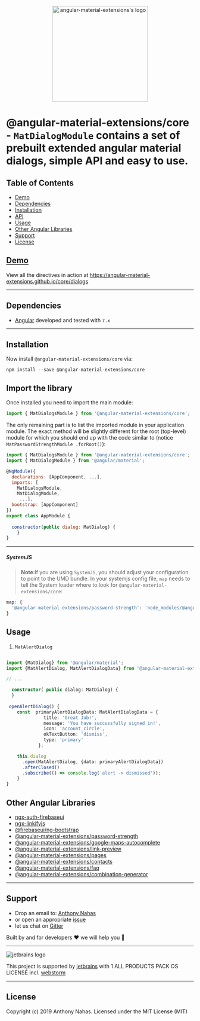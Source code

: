 <p align="center">
  <img alt="angular-material-extensions's logo"
   height="256px" width="256px" style="text-align: center;" 
   src="https://cdn.rawgit.com/angular-material-extensions/core/master/assets/angular-material-extensions-logo.svg">
</p>

# @angular-material-extensions/core - `MatDialogModule` contains a set of prebuilt extended angular material dialogs, simple API and easy to use.

## Table of Contents
- [Demo](#demo)
- [Dependencies](#dependencies)
- [Installation](#installation)
- [API](#api)
- [Usage](#usage) 
- [Other Angular Libraries](#other-angular-libraries)
- [Support](#support)
- [License](#license)

## [Demo](https://angular-material-extensions.github.io/core/dialogs)

View all the directives in action at https://angular-material-extensions.github.io/core/dialogs

---

<a name="dependencies"/>

## Dependencies
* [Angular](https://angular.io) developed and tested with `7.x`

---

<a name="installation"/>

##  Installation

Now install `@angular-material-extensions/core` via:
```shell
npm install --save @angular-material-extensions/core
```

## Import the library

Once installed you need to import the main module:
```js
import { MatDialogsModule } from '@angular-material-extensions/core';
```
The only remaining part is to list the imported module in your application module. The exact method will be slightly
different for the root (top-level) module for which you should end up with the code similar to (notice ` MatPasswordStrengthModule .forRoot()`):
```js
import { MatDialogsModule } from '@angular-material-extensions/core';
import { MatDialogModule } from '@angular/material';

@NgModule({
  declarations: [AppComponent, ...],
  imports: [
    MatDialogsModule,
    MatDialogModule,
     ...],  
  bootstrap: [AppComponent]
})
export class AppModule {
  
  constructor(public dialog: MatDialog) {
    }
}
```

---
##### SystemJS
>**Note**:If you are using `SystemJS`, you should adjust your configuration to point to the UMD bundle.
In your systemjs config file, `map` needs to tell the System loader where to look for `@angular-material-extensions/core`:
```js
map: {
  '@angular-material-extensions/password-strength': 'node_modules/@angular-material-extensions/core/bundles/core.umd.js',
}
```

<a name="usage"/>

## Usage

1. `MatAlertDialog`

```typescript

import {MatDialog} from '@angular/material';
import {MatAlertDialog, MatAlertDialogData} from '@angular-material-extensions/dialogs';

// ...

  constructor( public dialog: MatDialog) {
  }
  
 openAlertDialog() {
    const  primaryAlertDialogData: MatAlertDialogData = {
              title: 'Great Job!',
              message: 'You have succussfully signed in!',
              icon: 'account_circle',
              okTextButton: 'dismiss',
              type: 'primary'
            };

    this.dialog
      .open(MatAlertDialog, {data: primaryAlertDialogData})
      .afterClosed()
      .subscribe(() => console.log('alert -> dismissed'));
    }
}
```




## Other Angular Libraries
- [ngx-auth-firebaseui](https://github.com/AnthonyNahas/ngx-auth-firebaseui)
- [ngx-linkifyjs](https://github.com/AnthonyNahas/ngx-linkifyjs)
- [@firebaseui/ng-bootstrap](https://github.com/firebaseui/ng-bootstrap)
- [@angular-material-extensions/password-strength](https://github.com/angular-material-extensions/password-strength)
- [@angular-material-extensions/google-maps-autocomplete](https://github.com/angular-material-extensions/google-maps-autocomplete)
- [@angular-material-extensions/link-preview](https://github.com/angular-material-extensions/link-preview)
- [@angular-material-extensions/pages](https://github.com/angular-material-extensions/pages)
- [@angular-material-extensions/contacts](https://github.com/angular-material-extensions/contacts)
- [@angular-material-extensions/faq](https://github.com/angular-material-extensions/faq)
- [@angular-material-extensions/combination-generator](https://github.com/angular-material-extensions/combination-generator)

---

<a name="support"/>

## Support
+ Drop an email to: [Anthony Nahas](mailto:anthony.na@hotmail.de)
+ or open an appropriate [issue](https://github.com/angular-material-extensions/password-strength/issues)
+ let us chat on [Gitter](https://gitter.im/angular-material-extensions/Lobby)
 
 Built by and for developers :heart: we will help you :punch:

---

![jetbrains logo](https://raw.githubusercontent.com/angular-material-extensions/password-strength/HEAD/assets/jetbrains-variant-4_logos/jetbrains-variant-4.png)

This project is supported by [jetbrains](https://www.jetbrains.com/) with 1 ALL PRODUCTS PACK OS LICENSE incl. [webstorm](https://www.jetbrains.com/webstorm)

---

## License

Copyright (c) 2019 Anthony Nahas. Licensed under the MIT License (MIT)

